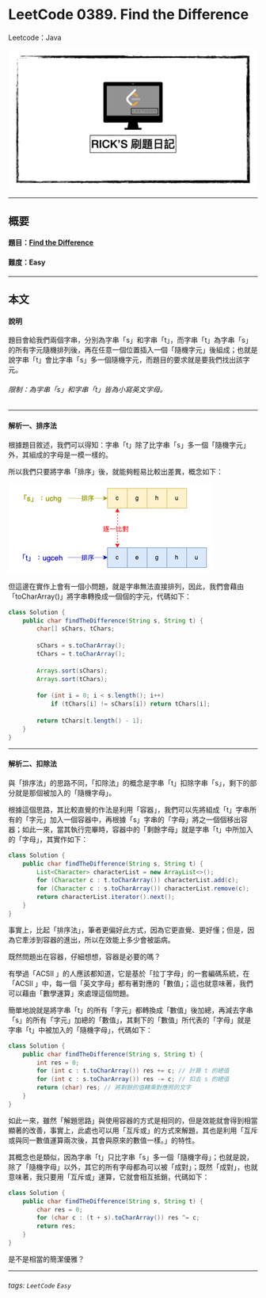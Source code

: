 # LeetCode 0389. Find the Difference
Leetcode：Java

![](https://github.com/rickbsr/LeetCode/blob/main/pics/leetcode-ric.jpeg?raw=true)

---

## 概要

#### 題目：[Find the Difference](https://leetcode.com/problems/find-the-difference/)

#### 難度：Easy

---

## 本文

#### 說明

題目會給我們兩個字串，分別為字串「s」和字串「t」，而字串「t」為字串「s」的所有字元隨機排列後，再在任意一個位置插入一個「隨機字元」後組成；也就是說字串「t」會比字串「s」多一個隨機字元，而題目的要求就是要我們找出該字元。

###### 限制：為字串「s」和字串「t」皆為小寫英文字母。

---

#### 解析一、排序法

根據題目敘述，我們可以得知：字串「t」除了比字串「s」多一個「隨機字元」外，其組成的字母是一模一樣的。

所以我們只要將字串「排序」後，就能夠輕易比較出差異，概念如下：

![](pics/0389_find_the_difference_sort.png)

但這邊在實作上會有一個小問題，就是字串無法直接排列，因此，我們會藉由「toCharArray()」將字串轉換成一個個的字元，代碼如下：

```java
class Solution {
    public char findTheDifference(String s, String t) {
        char[] sChars, tChars;

        sChars = s.toCharArray();
        tChars = t.toCharArray();

        Arrays.sort(sChars);
        Arrays.sort(tChars);

        for (int i = 0; i < s.length(); i++)
            if (tChars[i] != sChars[i]) return tChars[i];

        return tChars[t.length() - 1];  
    }
}
```

---

#### 解析二、扣除法

與「排序法」的思路不同，「扣除法」的概念是字串「t」扣除字串「s」，剩下的部分就是那個被加入的「隨機字母」。

根據這個思路，其比較直覺的作法是利用「容器」，我們可以先將組成「t」字串所有的「字元」加入一個容器中，再根據「s」字串的「字母」將之一個個移出容器；如此一來，當其執行完畢時，容器中的「剩餘字母」就是字串「t」中所加入的「字母」，其實作如下：

```java
class Solution {
    public char findTheDifference(String s, String t) {
        List<Character> characterList = new ArrayList<>();
        for (Character c : t.toCharArray()) characterList.add(c);
        for (Character c : s.toCharArray()) characterList.remove(c);
        return characterList.iterator().next();
    }
}
```

事實上，比起「排序法」，筆者更偏好此方式，因為它更直覺、更好懂；但是，因為它牽涉到容器的進出，所以在效能上多少會被詬病。

既然問題出在容器，仔細想想，容器是必要的嗎？

有學過「ACSII 」的人應該都知道，它是基於「拉丁字母」的一套編碼系統，在「ACSII 」中，每一個「英文字母」都有著對應的「數值」；這也就意味著，我們可以藉由「數學運算」來處理這個問題。

簡單地說就是將字串「t」的所有「字元」都轉換成「數值」後加總，再減去字串「s」的所有「字元」加總的「數值」，其剩下的「數值」所代表的「字母」就是字串「t」中被加入的「隨機字母」，代碼如下：

```java
class Solution {
    public char findTheDifference(String s, String t) {
        int res = 0;
        for (int c : t.toCharArray()) res += c; // 計算 t 的總值
        for (int c : s.toCharArray()) res -= c; // 扣去 s 的總值
        return (char) res; // 將剩餘的值轉乘對應照的文字
    }
}
```

如此一來，雖然「解題思路」與使用容器的方式是相同的，但是效能就會得到相當顯著的改善，事實上，此處也可以用「互斥或」的方式來解題，其也是利用「互斥或與同一數值運算兩次後，其會與原來的數值一樣。」的特性。

其概念也是類似，因為字串「t」只比字串「s」多一個「隨機字母」；也就是說，除了「隨機字母」以外，其它的所有字母都為可以被「成對」；既然「成對」，也就意味著，我只要用「互斥或」運算，它就會相互抵銷，代碼如下：

```java
class Solution {
    public char findTheDifference(String s, String t) {
        char res = 0;
        for (char c : (t + s).toCharArray()) res ^= c;
        return res;
    }
}
```

是不是相當的簡潔優雅？

---

###### tags: `LeetCode` `Easy`